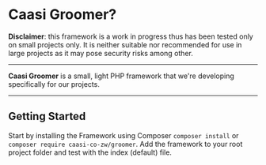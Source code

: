 # Caasi Groomer?

**Disclaimer**: this framework is a work in progress thus has been tested only on small projects only. It is neither suitable nor recommended for use in large projects as it may pose security risks among other.

---

**Caasi Groomer** is a small, light PHP framework that we're developing specifically for our projects.

---

## Getting Started

Start by installing the Framework using Composer `composer install` or `composer require caasi-co-zw/groomer`.
Add the framework to your root project folder and test with the index (default) file.
